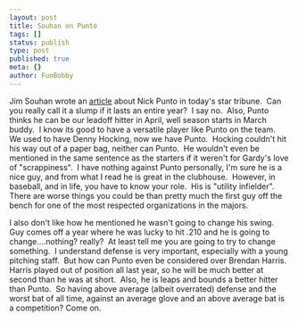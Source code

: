 ```yaml
---
layout: post
title: Souhan on Punto
tags: []
status: publish
type: post
published: true
meta: {}
author: FunBobby
---
```

Jim Souhan wrote an <a href="http://www.startribune.com/sports/twins/16007107.html">article</a> about Nick Punto in today's star tribune.  Can you really call it a slump if it lasts an entire year?  I say no.  Also, Punto thinks he can be our leadoff hitter in April, well season starts in March buddy.  I know its good to have a versatile player like Punto on the team.  We used to have Denny Hocking, now we have Punto.  Hocking couldn't hit his way out of a paper bag, neither can Punto.  He wouldn't even be mentioned in the same sentence as the starters if it weren't for Gardy's love of "scrappiness".  I have nothing against Punto personally, I'm sure he is a nice guy, and from what I read he is great in the clubhouse.  However, in baseball, and in life, you have to know your role.  His is "utility infielder".  There are worse things you could be than pretty much the first guy off the bench for one of the most respected organizations in the majors. 

I also don't like how he mentioned he wasn't going to change his swing.  Guy comes off a year where he was lucky to hit .210 and he is going to change....nothing? really?  At least tell me you are going to try to change something.  I understand defense is very important, especially with a young pitching staff.  But how can Punto even be considered over Brendan Harris.  Harris played out of position all last year, so he will be much better at second than he was at short.  Also, he is leaps and bounds a better hitter than Punto.  So having above average (albeit overrated) defense and the worst bat of all time, against an average glove and an above average bat is a competition? Come on.
